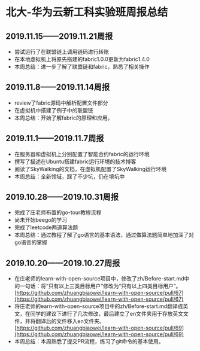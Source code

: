 # 北大-华为云新工科实验班周报总结
## 2019.11.15——2019.11.21周报
* 尝试运行了在联盟链上调用链码进行转账
* 在本地虚拟机上将原先搭建的fabric1.0.0更新为fabric1.4.0
* 本周总结：进一步了解了联盟链和fabric，熟悉了相关操作
## 2019.11.8——2019.11.14周报
* review了fabric源码中解析配置文件部分
* 在虚拟机中搭建了例子中的联盟链
* 本周总结：开始了解fabric的原理和应用。
## 2019.11.1——2019.11.7周报
* 在服务器和虚拟机上分别配置了智能合约fabric的运行环境
* 撰写了描述在Ubuntu搭建fabric运行环境的技术博客
* 阅读了SkyWalking的文档，在虚拟机配置了SkyWalking运行环境
* 本周总结：全新领域，踩了不少坑，仍在填坑中
## 2019.10.28——2019.10.31周报
* 完成了庄老师布置的go-tour教程流程
* 尚未开始beego的学习
* 完成了leetcode两道算法题
* 本周总结：通过教程了解了go语言的基本语法，通过做算法题简单地加深了对go语言的掌握
## 2019.10.20——2019.10.27周报
* 在庄老师的learn-with-open-source项目中，修改了zh/Before-start.md中的一句话：将“只有以上三类目标用户”修改为“只有以上四类目标用户”。[https://github.com/zhuangbiaowei/learn-with-open-source/pull/67](https://github.com/zhuangbiaowei/learn-with-open-source/pull/67)
* 将庄老师的earn-with-open-source项目中的zh/Before-start.md翻译成英文，在同学的建议下进行了几次修改，最后建立了en文件夹用于存放英文文件，并将翻译后的文件移入en文件夹。[https://github.com/zhuangbiaowei/learn-with-open-source/pull/69](https://github.com/zhuangbiaowei/learn-with-open-source/pull/69)
* 本周总结：本周熟悉了提交PR流程，练习了git命令的基本使用。
